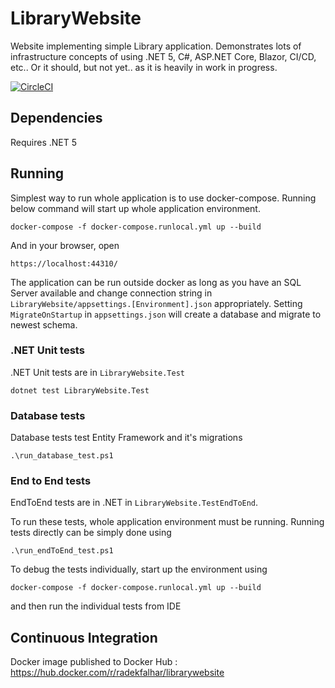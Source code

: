 # LibraryWebsite
Website implementing simple Library application. Demonstrates lots of infrastructure concepts of using .NET 5, C#, ASP.NET Core, Blazor, CI/CD, etc..
Or it should, but not yet.. as it is heavily in work in progress.

[![CircleCI](https://circleci.com/gh/Euphoric/LibraryWebsite/tree/master.svg?style=svg)](https://circleci.com/gh/Euphoric/LibraryWebsite/tree/master)

## Dependencies

Requires .NET 5

## Running

Simplest way to run whole application is to use docker-compose.
Running below command will start up whole application environment.

    docker-compose -f docker-compose.runlocal.yml up --build

And in your browser, open

    https://localhost:44310/

The application can be run outside docker as long as you have an SQL Server available and change connection string in `LibraryWebsite/appsettings.[Environment].json` appropriately.
Setting `MigrateOnStartup` in `appsettings.json` will create a database and migrate to newest schema.

### .NET Unit tests

.NET Unit tests are in `LibraryWebsite.Test`

    dotnet test LibraryWebsite.Test

### Database tests

Database tests test Entity Framework and it's migrations

    .\run_database_test.ps1

### End to End tests

EndToEnd tests are in .NET in `LibraryWebsite.TestEndToEnd`.

To run these tests, whole application environment must be running.
Running tests directly can be simply done using

	.\run_endToEnd_test.ps1

To debug the tests individually, start up the environment using 

    docker-compose -f docker-compose.runlocal.yml up --build

and then run the individual tests from IDE

## Continuous Integration

Docker image published to Docker Hub : https://hub.docker.com/r/radekfalhar/librarywebsite
